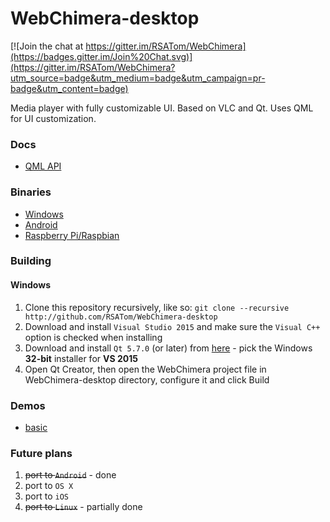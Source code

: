 WebChimera-desktop
==========

[![Join the chat at https://gitter.im/RSATom/WebChimera](https://badges.gitter.im/Join%20Chat.svg)](https://gitter.im/RSATom/WebChimera?utm_source=badge&utm_medium=badge&utm_campaign=pr-badge&utm_content=badge)

Media player with fully customizable UI. Based on VLC and Qt. Uses QML for UI customization.

### Docs
* [QML API](https://github.com/RSATom/QmlVlc/wiki/QmlVlc-API)

### Binaries
* [Windows](https://github.com/RSATom/WebChimera-desktop/releases)
* [Android](https://play.google.com/apps/testing/org.webchimera.desktop)
* [Raspberry Pi/Raspbian](https://github.com/RSATom/WebChimera-desktop/releases/tag/RPi.v.0.3)

### Building

#### Windows

1. Clone this repository recursively, like so: `git clone --recursive http://github.com/RSATom/WebChimera-desktop`
2. Download and install `Visual Studio 2015` and make sure the `Visual C++` option is checked when installing
3. Download and install `Qt 5.7.0` (or later) from [here](https://www.qt.io/download-open-source/#section-2) - pick the Windows **32-bit** installer for **VS 2015**
4. Open Qt Creator, then open the WebChimera project file in WebChimera-desktop directory, configure it and click Build

### Demos
* [basic](http://rsatom.github.io/WebChimera-desktop)

### Future plans
1. ~~port to `Android`~~ - done
2. port to `OS X`
3. port to `iOS`
4. ~~port to `Linux`~~ - partially done
